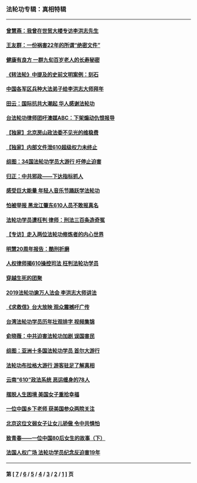 ### 法轮功专辑：真相特辑
---
#### [曾慧燕：我曾在世贸大楼专访李洪志先生](../../pages/nf4389/n12898729.md?09270430) 
#### [王友群：一份祸害22年的所谓“绝密文件”](../../pages/nf4389/n12871750.md?09270430) 
#### [健康有良方 一群九旬百岁老人的长寿秘密](../../pages/nf4389/n12847475.md?09270430) 
#### [《转法轮》中提及的史前文明案例：刻石](../../pages/nf4389/n12758577.md?09270430) 
#### [中国各军区兵种大法弟子给李洪志大师拜年](../../pages/nf4389/n12750047.md?09270430) 
#### [田云：国际抗共大潮起 华人感谢法轮功](../../pages/nf4389/n12357708.md?09270430) 
#### [台法轮功律师团吁澳媒ABC：下架煽动仇恨报导](../../pages/nf4389/n12279917.md?09270430) 
#### [【独家】北京房山政法委不见光的维稳费](../../pages/nf4389/n12031979.md?09270430) 
#### [【独家】内部文件泄610超级权力未终止](../../pages/nf4389/n12023895.md?09270430) 
#### [组图：34国法轮功学员大游行 吁停止迫害](../../pages/nf4389/n11492658.md?09270430) 
#### [归正：中共邪政——下达指标抓人](../../pages/nf4389/n11474770.md?09270430) 
#### [感受巨大能量 年轻人音乐节踊跃学法轮功](../../pages/nf4389/n11441981.md?09270430) 
#### [怕被举报 黑龙江肇东610人员不敢报真名](../../pages/nf4389/n11436499.md?09270430) 
#### [法轮功学员遭枉判 律师：刑法三百条造奇冤](../../pages/nf4389/n11433943.md?09270430) 
#### [【专访】走入两位法轮功修炼者的内心世界](../../pages/nf4389/n11415623.md?09270430) 
#### [明慧20周年报告：酷刑折磨](../../pages/nf4389/n11387954.md?09270430) 
#### [人权律师揭610操控司法 枉判法轮功学员](../../pages/nf4389/n11313370.md?09270430) 
#### [穿越生死的团聚](../../pages/nf4389/n11258922.md?09270430) 
#### [2019法轮功逾万人法会 李洪志大师讲法](../../pages/nf4389/n11265303.md?09270430) 
#### [《求救信》台大放映 观众震撼吁广传](../../pages/nf4389/n10922251.md?09270430) 
#### [台湾法轮功学员历年壮观排字 视频集锦](../../pages/nf4389/n10878789.md?09270430) 
#### [俞晓薇：中共迫害法轮功加剧 误国害民](../../pages/nf4389/n10859260.md?09270430) 
#### [组图：亚洲十多国法轮功学员 首尔大游行](../../pages/nf4389/n10781149.md?09270430) 
#### [法轮功布拉格大游行 游客驻足了解真相](../../pages/nf4389/n10749360.md?09270430) 
#### [云南“610”政法系统 恶运缠身的78人](../../pages/nf4389/n10747534.md?09270430) 
#### [摆脱人生困境 美国女子重拾幸福](../../pages/nf4389/n10688678.md?09270430) 
#### [一位中国乡下老师 获美国参众两院关注](../../pages/nf4389/n10683927.md?09270430) 
#### [北京这位文弱女子让女儿骄傲 令中共惧怕](../../pages/nf4389/n10668341.md?09270430) 
#### [致青春——一位中国80后女生的故事（下）](../../pages/nf4389/n10642721.md?09270430) 
#### [法国人权广场 法轮功学员纪念反迫害19年](../../pages/nf4389/n10586601.md?09270430) 

---
#### 第 [ [7](./7.md?09270430) / [6](./6.md?09270430) / [5](./5.md?09270430) / [4](./4.md?09270430) / [3](./3.md?09270430) / [2](./2.md?09270430) / [1](./1.md?09270430) ] 页
